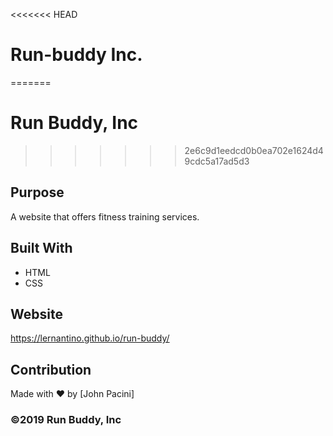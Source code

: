 <<<<<<< HEAD
# Run-buddy Inc.
=======
# Run Buddy, Inc
>>>>>>> 2e6c9d1eedcd0b0ea702e1624d49cdc5a17ad5d3

## Purpose
A website that offers fitness training services. 

## Built With
* HTML
* CSS

## Website
https://lernantino.github.io/run-buddy/

## Contribution
Made with ❤️ by [John Pacini]

### ©️2019 Run Buddy, Inc 

